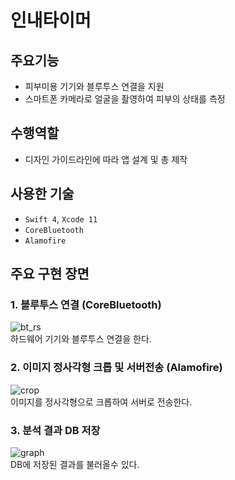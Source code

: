 # 인내타이머

## 주요기능

- 피부미용 기기와 블루투스 연결을 지원 
- 스마트폰 카메라로 얼굴을 촬영하여 피부의 상태를 측정

## 수행역할
- 디자인 가이드라인에 따라 앱 설계 및 총 제작

## 사용한 기술
- `Swift 4`, `Xcode 11`
- `CoreBluetooth`
- `Alamofire`

## 주요 구현 장면

### 1. 블루투스 연결 (CoreBluetooth)
![bt_rs](https://user-images.githubusercontent.com/42457589/132491009-ab3fbeb9-16f6-42fe-97bd-aa3f0f201e50.gif)  
하드웨어 기기와 블루투스 연결을 한다.

### 2. 이미지 정사각형 크롭 및 서버전송 (Alamofire)
![crop](https://user-images.githubusercontent.com/42457589/132491006-89d419a6-0604-41d8-beb2-e88d7cc8fe6c.gif)  
이미지를 정사각형으로 크롭하여 서버로 전송한다.

### 3. 분석 결과 DB 저장
![graph](https://user-images.githubusercontent.com/42457589/132491010-6ce3fa94-e88a-481f-99c9-8a591b5d6528.gif)  
DB에 저장된 결과를 불러올수 있다.


